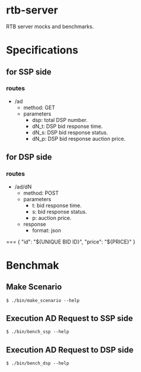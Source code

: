 rtb-server
==========

RTB server mocks and benchmarks.

# Specifications
## for SSP side
### routes

- /ad
  - method: GET
  - parameters
      - dsp: total DSP number.
      - dN_t: DSP bid response time.
      - dN_s: DSP bid response status.
      - dN_p: DSP bid response auction price.

## for DSP side
### routes

- /ad/dN
  - method: POST
  - parameters
      - t: bid response time.
      - s: bid response status.
      - p: auction price.
  - response
	  - format: json

===
	{
		"id": "${UNIQUE BID ID}",
		"price": "${PRICE}"
	}

# Benchmak
## Make Scenario
	$ ./bin/make_scenario --help

## Execution AD Request to SSP side
	$ ./bin/bench_ssp --help

## Execution AD Request to DSP side
	$ ./bin/bench_dsp --help
